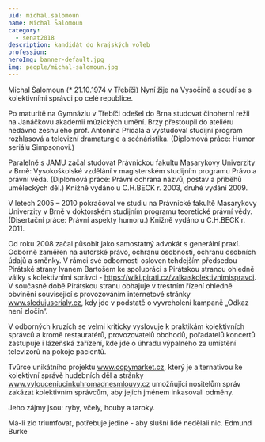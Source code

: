 ```yaml
---
uid: michal.salomoun
name: Michal Šalomoun
category:
  - senat2018
description: kandidát do krajských voleb
profession:
heroImg: banner-default.jpg
img: people/michal-salomoun.jpg
---
```


Michal Šalomoun (* 21.10.1974 v Třebíči) Nyní žije na Vysočině a soudí se s kolektivními správci po celé republice.

Po maturitě na Gymnáziu v Třebíči odešel do Brna studovat činoherní režii na Janáčkovu akademii múzických umění. Brzy přestoupil do ateliéru nedávno zesnulého prof. Antonína Přidala a vystudoval studijní program rozhlasová a televizní dramaturgie a scénáristika. (Diplomová práce: Humor seriálu Simpsonovi.)

Paralelně s JAMU začal studovat Právnickou fakultu Masarykovy Univerzity v Brně: Vysokoškolské vzdělání v magisterském studijním programu Právo a právní věda. (Diplomová práce: Právní ochrana názvů, postav a příběhů uměleckých děl.) Knižně vydáno u C.H.BECK r. 2003, druhé vydání 2009.

V letech 2005 – 2010 pokračoval ve studiu na Právnické fakultě Masarykovy Univerzity v Brně v doktorském studijním programu teoretické právní vědy. (Disertační práce: Právní aspekty humoru.) Knižně vydáno u C.H.BECK r. 2011.

Od roku 2008 začal působit jako samostatný advokát s generální praxí. Odborně zaměřen na autorské právo, ochranu osobnosti, ochranu osobních údajů a směnky. V rámci své odbornosti osloven tehdejším předsedou Pirátské strany Ivanem Bartošem ke spolupráci s Pirátskou stranou ohledně války s kolektivními správci - https://wiki.pirati.cz/valkaskolektivnimispravci. V současné době Pirátskou stranu obhajuje v trestním řízení ohledně obvinění související s provozováním internetové stránky www.sledujuserialy.cz, kdy jde v podstatě o vyvrcholení kampaně „Odkaz není zločin“.

V odborných kruzích se velmi kriticky vyslovuje k praktikám kolektivních správců a kromě restauratérů, provozovatelů obchodů, pořadatelů koncertů zastupuje i lázeňská zařízení, kde jde o úhradu výpalného za umístění televizorů na pokoje pacientů.

Tvůrce unikátního projektu www.copymarket.cz, který je alternativou ke kolektivní správě hudebních děl a stránky www.vylouceniucinkuhromadnesmlouvy.cz umožňující nositelům správ zakázat kolektivním správcům, aby jejich jménem inkasovali odměny.

Jeho zájmy jsou: ryby, včely, houby a taroky.

Má-li zlo triumfovat, potřebuje jediné - aby slušní lidé nedělali nic.
Edmund Burke
